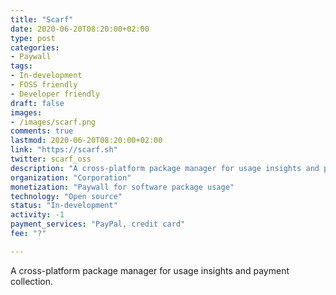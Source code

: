 ```yaml
---
title: "Scarf"
date: 2020-06-20T08:20:00+02:00
type: post
categories:
- Paywall
tags:
- In-development
- FOSS friendly
- Developer friendly
draft: false
images:
- /images/scarf.png
comments: true
lastmod: 2020-06-20T08:20:00+02:00
link: "https://scarf.sh"
twitter: scarf_oss
description: "A cross-platform package manager for usage insights and payment collection."
organization: "Corporation"
monetization: "Paywall for software package usage"
technology: "Open source"
status: "In-development"
activity: -1
payment_services: "PayPal, credit card"
fee: "?"

---
```


A cross-platform package manager for usage insights and payment collection.<!--more-->

